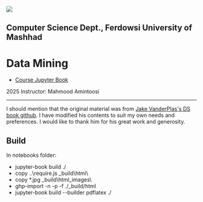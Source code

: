 ![](lectures/img/banner.png)

## Computer Science Dept., Ferdowsi University of Mashhad

# Data Mining

- [Course Jupyter Book](https://fum-cs.github.io/data-mining/README.html)

2025 Instructor: Mahmood Amintoosi

---

I should mention that the original material was from [Jake VanderPlas's DS book github](https://github.com/jakevdp/PythonDataScienceHandbook/). I have modified his contents to suit my own needs and preferences. I would like to thank him for his great work and generosity.

## Build

In notebooks folder:
- jupyter-book build ./
- copy ..\require.js _build\html\
- copy *.jpg _build\html\_images\
- ghp-import -n -p -f ./_build/html
- jupyter-book build --builder pdflatex ./
